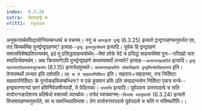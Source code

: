 ```yaml
---
index:  6.3.26
sutra:  देवताद्वन्द्वे च
vritti:  nyasa
---
```


अनुकारार्थमविद्यायोनिसम्बन्धार्थ च वचनम्। ननु च `आनङृतो द्वन्द्वे` (6.3.25) इत्यतो द्वन्द्वगरहणमनुवर्त्तत एव, तत् किमर्थमिह पुनर्द्वन्द्वग्रहणम्? इत्याह--`द्वन्द्व इत्यनुवर्त्तमाने` इत्यादि। पूर्वकं हि द्वन्द्वग्रहणं समासविशेषप्रतिपत्त्यर्थम्, इदं तु प्रसिद्धसाहचर्यार्थम्--येषां लोके वेदे च प्रसिद्धं साहचर्यमेषां पुनः--परिग्रहो यता स्यादित्येवमर्थम्। अथ क्रियमाणेऽपि पुनर्द्वन्द्वग्रहणे कथमयमर्थो लभ्यते? इत्याह--`अत्यन्तसहचरिते` इत्यादि। `द्वन्द्वं रहस्यमर्यादावचनव्युत्क्रमण` (8.1.15) इत्यत्रेदमुच्यते। `अत्यन्तसहचरिते लोकविज्ञाते द्वन्द्वमित्येतन्निपात्यते` इति। तेनायमर्थो लभ्यत इति दर्शयति। `वेदे च ये सहवापनिर्दिष्टाः` इति। सहवापः=सहदानम्, तत्र निर्दिष्टाः सहवापनिर्दिष्टाः के पुनरेकहविसम्बन्धिनः? य एकं हूयमानं हविः प्रति सम्प्रदानत्वेन निर्दिष्टा एकत्र मन्त्रे--इन्द्रावरुणाभ्यां छागं हविर्निर्वपामीत्यादौ, ते वेदितव्याः।
`उभयत्रि` इत्यादि। पूर्वपदत्व उत्तरपदत्वे च सति वायोरानङादेशस्य प्रतिषेधो वक्तव्यो व्याख्येयः। तत्रेदं व्याख्यानम्--`विभाषा स्वसृपत्योः` (6.3.24) इत्यतो विभाषाग्रहणमनुवर्त्तते, सा च व्यवस्थितविभाषा। तेन वायोरुत्तरपदत्वे पूर्वपदत्वे च सति न भविष्यतीति।।

